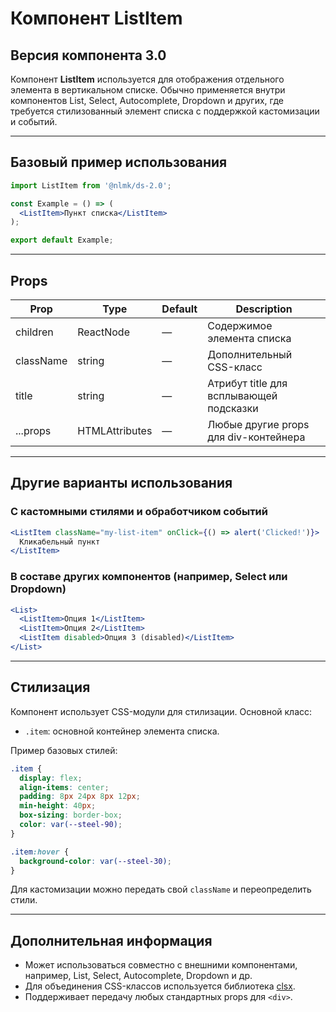 # Компонент ListItem

## Версия компонента 3.0

Компонент **ListItem** используется для отображения отдельного элемента в вертикальном списке. Обычно применяется внутри компонентов List, Select, Autocomplete, Dropdown и других, где требуется стилизованный элемент списка с поддержкой кастомизации и событий.

---

## Базовый пример использования

```jsx
import ListItem from '@nlmk/ds-2.0';

const Example = () => (
  <ListItem>Пункт списка</ListItem>
);

export default Example;
```

---

## Props

| Prop       | Type                          | Default | Description                                      |
|------------|-------------------------------|---------|--------------------------------------------------|
| children   | ReactNode                     | —       | Содержимое элемента списка                       |
| className  | string                        | —       | Дополнительный CSS-класс                         |
| title      | string                        | —       | Атрибут title для всплывающей подсказки          |
| ...props   | HTMLAttributes<HTMLDivElement> | —       | Любые другие props для div-контейнера            |

---

## Другие варианты использования

### С кастомными стилями и обработчиком событий

```jsx
<ListItem className="my-list-item" onClick={() => alert('Clicked!')}>
  Кликабельный пункт
</ListItem>
```

### В составе других компонентов (например, Select или Dropdown)

```jsx
<List>
  <ListItem>Опция 1</ListItem>
  <ListItem>Опция 2</ListItem>
  <ListItem disabled>Опция 3 (disabled)</ListItem>
</List>
```

---

## Стилизация

Компонент использует CSS-модули для стилизации. Основной класс:

- `.item`: основной контейнер элемента списка.

Пример базовых стилей:

```css
.item {
  display: flex;
  align-items: center;
  padding: 8px 24px 8px 12px;
  min-height: 40px;
  box-sizing: border-box;
  color: var(--steel-90);
}

.item:hover {
  background-color: var(--steel-30);
}
```

Для кастомизации можно передать свой `className` и переопределить стили.

---

## Дополнительная информация

- Может использоваться совместно с внешними компонентами, например, List, Select, Autocomplete, Dropdown и др.
- Для объединения CSS-классов используется библиотека [clsx](https://github.com/lukeed/clsx).
- Поддерживает передачу любых стандартных props для `<div>`.
